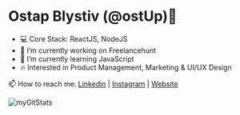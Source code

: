 ### <h1>Ostap Blystiv (@ostUp)👋</h1>

- 💻 Core Stack: ReactJS, NodeJS
- 🔭 I’m currently working on Freelancehunt
- 🌱 I’m currently learning JavaScript
- 🔥 Interested in Product Management, Marketing & UI/UX Design
 <p>📫 How to reach me: <a href="https://www.linkedin.com/in/ostap4iiik/">Linkedin</a> | <a href="https://www.instagram.com/bov10/">Instagram</a> | <a href="https://ostup.github.io/blystsiv/">Website</a><p>

<p> <img src="https://github-readme-stats.vercel.app/api?username=ostUp&show_icons=true" alt="myGitStats" />
